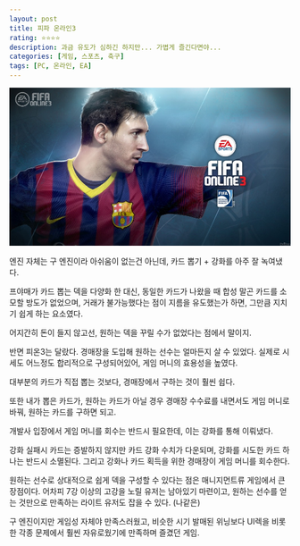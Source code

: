 ```yaml
---
layout: post
title: 피파 온라인3
rating: ⭐️⭐️⭐️⭐️
description: 과금 유도가 심하긴 하지만... 가볍게 즐긴다면야...
categories: [게임, 스포츠, 축구]
tags: [PC, 온라인, EA]
---
```


![FO3](../../img/2014/fifa_online_3.jpg)

엔진 자체는 구 엔진이라 아쉬움이 없는건 아닌데, 카드 뽑기 + 강화를 아주 잘 녹여냈다.

프야매가 카드 뽑는 덱을 다양화 한 대신, 동일한 카드가 나왔을 때 합성 말곤 카드를 소모할 방도가 없었으며, 거래가 불가능했다는 점이 지름을 유도했는가 하면, 그만큼 지치기 쉽게 하는 요소였다.

어지간히 돈이 들지 않고선, 원하는 덱을 꾸릴 수가 없었다는 점에서 말이지.

반면 피온3는 달랐다. 경매장을 도입해 원하는 선수는 얼마든지 살 수 있었다. 실제로 시세도 어느정도 합리적으로 구성되어있어, 게임 머니의 효용성을 높였다.

대부분의 카드가 직접 뽑는 것보다, 경매장에서 구하는 것이 훨씬 쉽다.

또한 내가 뽑은 카드가, 원하는 카드가 아닐 경우 경매장 수수료를 내면서도 게임 머니로 바꿔, 원하는 카드를 구하면 되고.

개발사 입장에서 게임 머니를 회수는 반드시 필요한데, 이는 강화를 통해 이뤄냈다.

강화 실패시 카드는 증발하지 않지만 카드 강화 수치가 다운되며, 강화를 시도한 카드 하나는 반드시 소멸된다. 그리고 강화나 카드 획득을 위한 경매장이 게임 머니를 회수한다.

원하는 선수로 상대적으로 쉽게 덱을 구성할 수 있다는 점은 매니지먼트류 게임에서 큰 장점이다. 어차피 7강 이상의 고강을 노릴 유저는 남아있기 마련이고, 원하는 선수를 얻는 것만으로 만족하는 라이트 유저도 잡을 수 있다. (나같은)

구 엔진이지만 게임성 자체야 만족스러웠고, 비슷한 시기 발매된 위닝보다 UI렉을 비롯한 각종 문제에서 훨씬 자유로웠기에 만족하며 즐겼던 게임.
